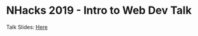 # NHacks 2019 - Intro to Web Dev Talk

Talk Slides: [Here](https://docs.google.com/presentation/d/1MnPu0XXm7itpIy8bX377IXSULCkzV7zzFO-GA6gO4O0/edit?usp=sharing)
